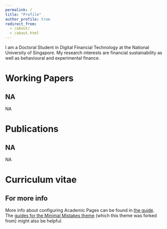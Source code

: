 ```yaml
---
permalink: /
title: "Profile"
author_profile: true
redirect_from: 
  - /about/
  - /about.html
---
```


I am a Doctoral Student in Digital Financial Technology at the National University of Singapore. My research interests are financial sustainability as well as behavioural and experimental finance.

Working Papers
======
NA
------
NA


Publications
======
NA
------
NA

Curriculum vitae
======



For more info
------
More info about configuring Academic Pages can be found in [the guide](https://academicpages.github.io/markdown/). The [guides for the Minimal Mistakes theme](https://mmistakes.github.io/minimal-mistakes/docs/configuration/) (which this theme was forked from) might also be helpful.
